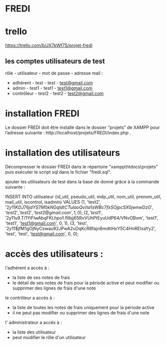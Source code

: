# FREDI
 
# trello
https://trello.com/b/JX7kWf7S/projet-fredi

 
## les comptes utilisateurs de test
 
  rôle - utilisateur - mot de passe - adresse mail :
 
  - adhérent - test - test - test@gmail.com
  - admin - test1 - test1 - test1@gmail.com
  - contrôleur - test2 - test2 - test2@gmail.com
 
# installation FREDI
 
Le dossier FREDI doit être installé dans le dossier “projets” de XAMPP pour l’adresse suivante : http://localhost/projets/FREDI/index.php .
 
 
# installation des utilisateurs
Décompresser le dossier FREDI dans le répertoire "xampp\htdocs\projets" puis exécuter le script sql dans le fichier "fredi.sql".
 
ajouter les utilisateurs de test dans la base de donné grâce à la commande suivante :
 
INSERT INTO utilisateur (id_util, pseudo_util, mdp_util, nom_util, prenom_util, mail_util, iscontrol, isadmin)
VALUES
(1, 'test2', '$2y$11$KDJ76jdYS7M0kNGqldtCTulaoQv/ta1sWBc7fxSOjpcSX0jwnwDzG', 'test2', 'test2', 'test2@gmail.com', 1, 0),
(2, 'test1', '$2y$11$u9.T/1YiFIwAbqFKLhpo1.fIIbjj65RvVUhPtEyuUdP64/VNvOBxm', 'test1', 'test1', 'test1@gmail.com', 0, 1),
(3, 'test', '$2y$11$jfM1gOjNyCswau92JPwA2uDqKcR8fajn8mdtIHxY5C4HnREIxaYy2', 'test', 'test', 'test@gmail.com', 0, 0);
 
# accès des utilisateurs :
l'adhérent a accès à :
- la liste de ses notes de frais
- le détail de ses notes de frais pour la période active et peut modifier ou supprimer des lignes de frais d'une note
 
le contrôleur a accès à :
- la liste de toutes les notes de frais uniquement pour la période active
- il ne peut pas modifier ou supprimer des lignes de frais d'une note
 
l' administrateur a accès à :
- la liste des utilisateur
- peut modifier le rôle d'un utilisateur

